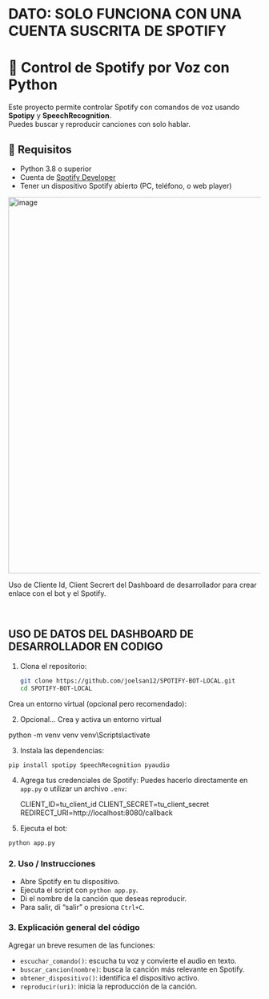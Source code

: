 <h1>
  DATO: SOLO FUNCIONA CON UNA CUENTA SUSCRITA DE SPOTIFY
  
</h1>


# 🎵 Control de Spotify por Voz con Python

Este proyecto permite controlar Spotify con comandos de voz usando **Spotipy** y **SpeechRecognition**.  
Puedes buscar y reproducir canciones con solo hablar.

## 🚀 Requisitos
- Python 3.8 o superior
- Cuenta de [Spotify Developer](https://developer.spotify.com)
- Tener un dispositivo Spotify abierto (PC, teléfono, o web player)


<img width="800" height="750" alt="image" src="https://github.com/user-attachments/assets/117a3ec1-64eb-48d2-b4a5-ca659cb18b7f" />


<p>
  Uso de Cliente Id, Client Secrert del Dashboard de desarrollador para crear enlace con el bot y el Spotify.
</p> </br>

<h2> USO DE DATOS DEL DASHBOARD DE DESARROLLADOR EN CODIGO</h2>

1. Clona el repositorio:
   ```bash
   git clone https://github.com/joelsan12/SPOTIFY-BOT-LOCAL.git
   cd SPOTIFY-BOT-LOCAL
Crea un entorno virtual (opcional pero recomendado):

2. Opcional... Crea y activa un entorno virtual

python -m venv venv
venv\Scripts\activate

3. Instala las dependencias:
  ```bash
  pip install spotipy SpeechRecognition pyaudio
```

4. Agrega tus credenciales de Spotify:
Puedes hacerlo directamente en `app.py` o utilizar un archivo `.env`:
  
   CLIENT_ID=tu_client_id
   CLIENT_SECRET=tu_client_secret
   REDIRECT_URI=http://localhost:8080/callback

5. Ejecuta el bot:
 ```bash
 python app.py
```

### 2. **Uso / Instrucciones**

- Abre Spotify en tu dispositivo.
- Ejecuta el script con `python app.py`.
- Di el nombre de la canción que deseas reproducir.
- Para salir, di “salir” o presiona `Ctrl+C`.

### 3. **Explicación general del código**

Agregar un breve resumen de las funciones:
- `escuchar_comando()`: escucha tu voz y convierte el audio en texto.
- `buscar_cancion(nombre)`: busca la canción más relevante en Spotify.
- `obtener_dispositivo()`: identifica el dispositivo activo.
- `reproducir(uri)`: inicia la reproducción de la canción.

